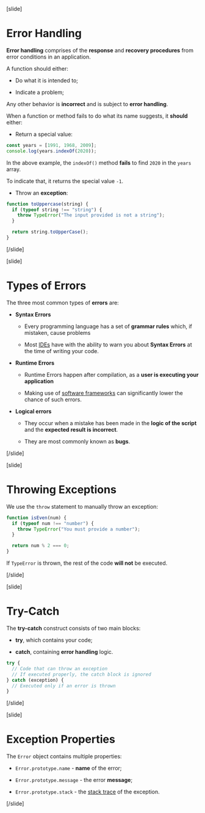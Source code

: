 

[slide]
# Error Handling

**Error handling** comprises of the **response** and **recovery procedures** from error conditions in an application.

A function should either:

- Do what it is intended to;

- Indicate a problem;

Any other behavior is **incorrect** and is subject to **error handling**.

When a function or method fails to do what its name suggests, it **should** either:

- Return a special value:

```js live
const years = [1991, 1968, 2009];
console.log(years.indexOf(2020));
```

In the above example, the `indexOf()` method **fails** to find `2020` in the `years` array.

To indicate that, it returns the special value `-1`.

- Throw an **exception**:

```js live
function toUppercase(string) {
  if (typeof string !== "string") {
    throw TypeError("The input provided is not a string");
  }

  return string.toUpperCase();
}
```

[/slide]

[slide]
# Types of Errors

The three most common types of **errors** are:

- **Syntax Errors**
  
  - Every programming language has a set of **grammar rules** which, if mistaken, cause problems
  
  - Most [IDEs](https://en.wikipedia.org/wiki/Integrated_development_environment) have with the ability to warn you about **Syntax Errors** at the time of writing your code.
  

- **Runtime Errors**
  
  - Runtime Errors happen after compilation, as a **user is executing your application**
  
  - Making use of [software frameworks](https://en.wikipedia.org/wiki/Software_framework) can significantly lower the chance of such errors.

- **Logical errors**
  
  - They occur when a mistake has been made in the **logic of the script** and the **expected result is incorrect**.
  
  - They are most commonly known as **bugs**.

[/slide]

[slide]
# Throwing Exceptions

We use the `throw` statement to manually throw an exception:

```js
function isEven(num) {
  if (typeof num !== "number") {
    throw TypeError("You must provide a number");
  }

  return num % 2 === 0;
}
```

If ``TypeError`` is thrown, the rest of the code **will not** be executed.

[/slide]

[slide]
# Try-Catch

The **try-catch** construct consists of two main blocks: 

- **try**, which contains your code;

- **catch**, containing **error handling** logic.

```js
try {
  // Code that can throw an exception
  // If executed properly, the catch block is ignored
} catch (exception) {
  // Executed only if an error is thrown
}
```

[/slide]

[slide]
# Exception Properties

The `Error` object contains multiple properties:

- `Error.prototype.name` - **name** of the error;

- `Error.prototype.message` - the error **message**;

- `Error.prototype.stack` - the [stack trace](https://en.wikipedia.org/wiki/Stack_trace) of the exception.
  
[/slide]
